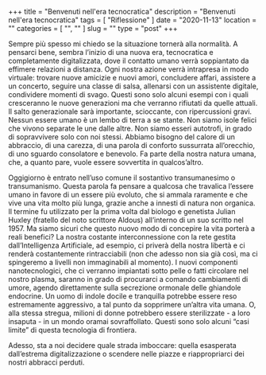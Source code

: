 +++
title = "Benvenuti nell'era tecnocratica"
description = "Benvenuti nell'era tecnocratica"
tags = [ "Riflessione" ]
date = "2020-11-13"
location = ""
categories = [
  "",
  ""
]
slug = ""
type = "post"
+++

Sempre più spesso mi chiedo se la situazione tornerà alla normalità. A pensarci bene, sembra l’inizio di una nuova era, tecnocratica e completamente digitalizzata, dove il contatto umano verrà soppiantato da effimere relazioni a distanza. Ogni nostra azione verrà intrapresa in modo virtuale: trovare nuove amicizie e nuovi amori, concludere affari, assistere a un concerto, seguire una classe di salsa, allenarsi con un assistente digitale, condividere momenti di svago. Questi sono solo alcuni esempi con i quali cresceranno le nuove generazioni ma che verranno rifiutati da quelle attuali. Il salto generazionale sarà importante, scioccante, con ripercussioni gravi. Nessun essere umano è un lembo di terra a se stante. Non siamo isole felici che vivono separate le une dalle altre. 
Non siamo esseri autotrofi, in grado di sopravvivere solo con noi stessi. Abbiamo bisogno del calore di un abbraccio, di una carezza, di una parola di conforto sussurrata all’orecchio, di uno sguardo consolatore e benevolo. Fa parte della nostra natura umana, che, a quanto pare, vuole essere sovvertita in qualcos’altro.

Oggigiorno è entrato nell’uso comune il sostantivo transumanesimo o transumanismo. Questa parola fa pensare a qualcosa che travalica l’essere umano in favore di un essere più evoluto, che si ammala raramente e che vive una vita molto più lunga, grazie anche a innesti di natura non organica. Il termine fu utilizzato per la prima volta dal biologo e genetista Julian Huxley (fratello del noto scrittore Aldous) all’interno di un suo scritto nel 1957. Ma siamo sicuri che questo nuovo modo di concepire la vita porterà a reali benefici? La nostra costante interconnessione con la rete gestita dall’Intelligenza Artificiale, ad esempio, ci priverà della nostra libertà e ci renderà costantemente rintracciabili (non che adesso non sia già così, ma ci spingeremo a livelli  non immaginabili al momento). I nuovi componenti nanotecnologici, che ci verranno impiantati sotto pelle o fatti circolare nel nostro plasma, saranno in grado di procurarci a comando cambiamenti di umore, agendo direttamente sulla secrezione ormonale delle ghiandole endocrine. Un uomo di indole docile e tranquilla potrebbe essere reso estremamente aggressivo, a tal punto da sopprimere un’altra vita umana. O, alla stessa stregua, milioni di donne potrebbero essere sterilizzate - a loro insaputa - in un mondo oramai sovraffollato. Questi sono solo alcuni “casi limite” di questa tecnologia di frontiera.  

Adesso, sta a noi decidere quale strada imboccare: quella esasperata dall’estrema digitalizzazione o scendere nelle piazze e riappropriarci dei nostri abbracci perduti. 
